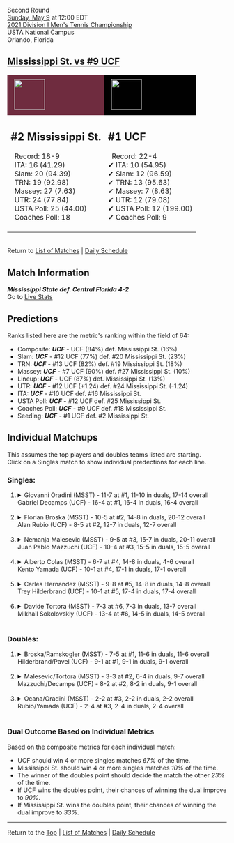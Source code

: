 Second Round[](#top)<a name="top"></a>  
[Sunday, May 9](../../schedule.md#05-09) at 12:00 EDT  
[2021 Division I Men's Tennis Championship](../index.md)  
USTA National Campus  
Orlando, Florida  
## [Mississippi St. vs #9 UCF](https://www.ncaa.com/game/5833404)  

<table><tr style="background-color: #d9d9d9 !important"><td style="background-color: #6F2C3F !important"><img src="https://www.ncaa.com/sites/default/files/images/logos/schools/m/mississippi-st.70.png" width="70" height="70" style="padding: 8px;" /></td><td style="background-color: #010101 !important"><img src="https://www.ncaa.com/sites/default/files/images/logos/schools/u/ucf.70.png" width="70" height="70" style="padding: 8px;" /></td></tr><tr>
<td>  

<h2>#2 Mississippi St.</h2>  
&nbsp; Record: 18-9<br>  
&nbsp; ITA: 16 (41.29)<br>  
&nbsp; Slam: 20 (94.39)<br>  
&nbsp; TRN: 19 (92.98)<br>  
&nbsp; Massey: 27 (7.63)<br>  
&nbsp; UTR: 24 (77.84)<br>  
&nbsp; USTA Poll: 25 (44.00)<br>  
&nbsp; Coaches Poll: 18<br>  
<br>  

</td>
<td>  

<h2>#1 UCF</h2>  
&nbsp; Record: 22-4<br>  
&#10004; ITA: 10 (54.95)<br>  
&#10004; Slam: 12 (96.59)<br>  
&#10004; TRN: 13 (95.63)<br>  
&#10004; Massey: 7 (8.63)<br>  
&#10004; UTR: 12 (79.08)<br>  
&#10004; USTA Poll: 12 (199.00)<br>  
&#10004; Coaches Poll: 9<br>  
<br>  

</td>
</tr></table>  


<br>Return to [List of Matches](../index.md) &#124; [Daily Schedule](../../schedule.md#05-09)

## Match Information  
***Mississippi State def. Central Florida 4-2***  
Go to [Live Stats](http://scores.tennisticker.de/usa/ustanc/conf/lp.html?lid=76)  

## Predictions  

Ranks listed here are the metric's ranking within the field of 64:  
- Composite: ***UCF*** - UCF (84%) def. Mississippi St. (16%)  
- Slam: ***UCF*** - #12 UCF (77%) def. #20 Mississippi St. (23%)  
- TRN: ***UCF*** - #13 UCF (82%) def. #19 Mississippi St. (18%)  
- Massey: ***UCF*** - #7 UCF (90%) def. #27 Mississippi St. (10%)  
- Lineup: ***UCF*** - UCF (87%) def. Mississippi St. (13%)  
- UTR: ***UCF*** - #12 UCF (+1.24) def. #24 Mississippi St. (-1.24)  
- ITA: ***UCF*** - #10 UCF def. #16 Mississippi St.  
- USTA Poll: ***UCF*** - #12 UCF def. #25 Mississippi St.  
- Coaches Poll: ***UCF*** - #9 UCF def. #18 Mississippi St.  
- Seeding: ***UCF*** - #1 UCF def. #2 Mississippi St.  

## Individual Matchups  
This assumes the top players and doubles teams listed are starting.  
Click on a Singles match to show individual predections for each line.  

### Singles:  

<ol>
<li><details>
<summary markdown="span">Giovanni Oradini (MSST) - 11-7 at #1, 11-10 in duals, 17-14 overall<br>Gabriel Decamps (UCF) - 16-4 at #1, 16-4 in duals, 16-4 overall</summary>
<h4>Predictions</h4><ul>
<li>Composite: <b><i>UCF</i></b> - Decamps (82%) def. Oradini (18%)</li>  
<li>Slam: <b><i>UCF</i></b> - Decamps (74%) def. Oradini (26%)</li>  
<li>TRN: <b><i>UCF</i></b> - Decamps (84%) def. Oradini (16%)</li>  
<li>Massey: <b><i>UCF</i></b> - Decamps (86%) def. Oradini (14%)</li>  
<li>UTR: <b><i>UCF</i></b> - Decamps (86%) def. Oradini (14%)</li>  
<li>ITA: <b><i>UCF</i></b> - Decamps (42.84) def. Oradini (31.20)</li>  
</ul>
</details>&nbsp;</li>
<li><details>
<summary markdown="span">Florian Broska (MSST) - 10-5 at #2, 14-8 in duals, 20-12 overall<br>Alan Rubio (UCF) - 8-5 at #2, 12-7 in duals, 12-7 overall</summary>
<h4>Predictions</h4><ul>
<li>Composite: <b><i>MSST</i></b> - Broska (66%) def. Rubio (34%)</li>  
<li>Slam: <b><i>MSST</i></b> - Broska (63%) def. Rubio (37%)</li>  
<li>TRN: <b><i>MSST</i></b> - Broska (57%) def. Rubio (43%)</li>  
<li>Massey: <b><i>MSST</i></b> - Broska (58%) def. Rubio (42%)</li>  
<li>UTR: <b><i>MSST</i></b> - Broska (84%) def. Rubio (16%)</li>  
<li>ITA: <b><i>MSST</i></b> - Broska (16.73) def. Rubio (3.77)</li>  
</ul>
</details>&nbsp;</li>
<li><details>
<summary markdown="span">Nemanja Malesevic (MSST) - 9-5 at #3, 15-7 in duals, 20-11 overall<br>Juan Pablo Mazzuchi (UCF) - 10-4 at #3, 15-5 in duals, 15-5 overall</summary>
<h4>Predictions</h4><ul>
<li>Composite: <b><i>UCF</i></b> - Mazzuchi (70%) def. Malesevic (30%)</li>  
<li>Slam: <b><i>UCF</i></b> - Mazzuchi (61%) def. Malesevic (39%)</li>  
<li>TRN: <b><i>UCF</i></b> - Mazzuchi (62%) def. Malesevic (38%)</li>  
<li>Massey: <b><i>UCF</i></b> - Mazzuchi (75%) def. Malesevic (25%)</li>  
<li>UTR: <b><i>UCF</i></b> - Mazzuchi (82%) def. Malesevic (18%)</li>  
<li>ITA: <b><i>MSST</i></b> - Malesevic (15.40) def. Mazzuchi (7.08)</li>  
</ul>
</details>&nbsp;</li>
<li><details>
<summary markdown="span">Alberto Colas (MSST) - 6-7 at #4, 14-8 in duals, 4-6 overall<br>Kento Yamada (UCF) - 10-1 at #4, 17-1 in duals, 17-1 overall</summary>
<h4>Predictions</h4><ul>
<li>Composite: <b><i>UCF</i></b> - Yamada (66%) def. Colas (34%)</li>  
<li>Slam: <b><i>UCF</i></b> - Yamada (61%) def. Colas (39%)</li>  
<li>TRN: <b><i>UCF</i></b> - Yamada (71%) def. Colas (29%)</li>  
<li>Massey: <b><i>UCF</i></b> - Yamada (76%) def. Colas (24%)</li>  
<li>UTR: <b><i>UCF</i></b> - Yamada (58%) def. Colas (42%)</li>  
<li>ITA: <b><i>MSST</i></b> - Colas (5.15) def. Yamada (4.27)</li>  
</ul>
</details>&nbsp;</li>
<li><details>
<summary markdown="span">Carles Hernandez (MSST) - 9-8 at #5, 14-8 in duals, 14-8 overall<br>Trey Hilderbrand (UCF) - 10-1 at #5, 17-4 in duals, 17-4 overall</summary>
<h4>Predictions</h4><ul>
<li>Composite: <b><i>UCF</i></b> - Hilderbrand (77%) def. Hernandez (23%)</li>  
<li>Slam: <b><i>UCF</i></b> - Hilderbrand (75%) def. Hernandez (25%)</li>  
<li>TRN: <b><i>UCF</i></b> - Hilderbrand (79%) def. Hernandez (21%)</li>  
<li>Massey: <b><i>UCF</i></b> - Hilderbrand (77%) def. Hernandez (23%)</li>  
<li>UTR: <b><i>UCF</i></b> - Hilderbrand (79%) def. Hernandez (21%)</li>  
<li>ITA: <b><i>UCF</i></b> - Hilderbrand (2.90) def. Hernandez (1.85)</li>  
</ul>
</details>&nbsp;</li>
<li><details>
<summary markdown="span">Davide Tortora (MSST) - 7-3 at #6, 7-3 in duals, 13-7 overall<br>Mikhail Sokolovskiy (UCF) - 13-4 at #6, 14-5 in duals, 14-5 overall</summary>
<h4>Predictions</h4><ul>
<li>Composite: <b><i>UCF</i></b> - Sokolovskiy (62%) def. Tortora (38%)</li>  
<li>Slam: <b><i>UCF</i></b> - Sokolovskiy (50%) def. Tortora (50%)</li>  
<li>TRN: <b><i>MSST</i></b> - Tortora (62%) def. Sokolovskiy (38%)</li>  
<li>Massey: <b><i>UCF</i></b> - Sokolovskiy (74%) def. Tortora (26%)</li>  
<li>UTR: <b><i>UCF</i></b> - Sokolovskiy (86%) def. Tortora (14%)</li>  
<li>ITA: <b><i>MSST</i></b> - Tortora (9.41) def. Sokolovskiy (2.26)</li>  
</ul>
</details>&nbsp;</li>
</ol>

### Doubles:  

<ol>
<li><details>
<summary markdown="span">Broska/Ramskogler (MSST) - 7-5 at #1, 11-6 in duals, 11-6 overall<br>Hilderbrand/Pavel (UCF) - 9-1 at #1, 9-1 in duals, 9-1 overall</summary>
<br>Sorry, we don't have any metrics for this match
</details>&nbsp;</li>
<li><details>
<summary markdown="span">Malesevic/Tortora (MSST) - 3-3 at #2, 6-4 in duals, 9-7 overall<br>Mazzuchi/Decamps (UCF) - 8-2 at #2, 8-2 in duals, 9-1 overall</summary>
<br>Sorry, we don't have any metrics for this match
</details>&nbsp;</li>
<li><details>
<summary markdown="span">Ocana/Oradini (MSST) - 2-2 at #3, 2-2 in duals, 2-2 overall<br>Rubio/Yamada (UCF) - 2-4 at #3, 2-4 in duals, 2-4 overall</summary>
<br>Sorry, we don't have any metrics for this match
</details>&nbsp;</li>
</ol>

### Dual Outcome Based on Individual Metrics  
  
Based on the composite metrics for each individual match:  
- UCF should win 4 or more singles matches *67%* of the time.  
- Mississippi St. should win 4 or more singles matches *10%* of the time.  
- The winner of the doubles point should decide the match the other *23%* of the time.  
- If UCF wins the doubles point, their chances of winning the dual improve to *90%*.  
- If Mississippi St. wins the doubles point, their chances of winning the dual improve to *33%*.  
  
------

Return to the [Top](#top) &#124; [List of Matches](../index.md) &#124; [Daily Schedule](../../schedule.md#05-09)  

